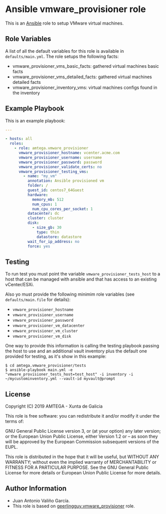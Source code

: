 # Ansible vmware_provisioner role

This is an [Ansible](http://www.ansible.com) role to setup VMware virtual machines.

## Role Variables

A list of all the default variables for this role is available in `defaults/main.yml`. The role setups the following facts:

- vmware_provisioner_vms_basic_facts: gathered virtual machines basic facts
- vmware_provisioner_vms_detailed_facts: gathered virtual machines detailed facts
- vmware_provisioner_inventory_vms: virtual machines configs found in the inventory

## Example Playbook

This is an example playbook:

```yaml
---

- hosts: all
  roles:
    - role: amtega.vmware_provisioner
      vmware_provisioner_hostname: vcenter.acme.com
      vmware_provisioner_username: username
      vmware_provisioner_password: password
      vmware_provisioner_validate_certs: no
      vmware_provisioner_testing_vms:
        - name: "my_vm"
          annotation: Ansible provisioned vm
          folder: /
          guest_id: centos7_64Guest
          hardware:
            memory_mb: 512
            num_cpus: 1
            num_cpu_cores_per_socket: 1
          datacenter: dc
          cluster: cluster
          disk:
            - size_gb: 30
              type: thin
              datastore: datastore            
          wait_for_ip_address: no          
          force: yes
```

## Testing

To run test you must point the variable `vmware_provisioner_tests_host` to a host that can be managed with ansible and that has access to an existing vCenter/ESXi.

Also yo must provide the following minimim role variables (see `defaults/main.file` for details):

- `vmware_provisioner_hostname`
- `vmware_provisioner_username`
- `vmware_provisioner_password`
- `vmware_provisioner_vm_datacenter`
- `vmware_provisioner_vm_cluster`
- `vmware_provisioner_vm_disk`

One way to provide this information is calling the testing playbook passing the host to use and an additional vault inventory plus the default one provided for testing, as it's show in this example:

```shell
$ cd amtega.vmware_provisioner/tests
$ ansible-playbook main.yml -e "vmware_provisioner_tests_host=test_host" -i inventory -i ~/mycustominventory.yml --vault-id myvault@prompt
```

## License

Copyright (C) 2019 AMTEGA - Xunta de Galicia

This role is free software: you can redistribute it and/or modify it under the terms of:

GNU General Public License version 3, or (at your option) any later version; or the European Union Public License, either Version 1.2 or – as soon they will be approved by the European Commission ­subsequent versions of the EUPL.

This role is distributed in the hope that it will be useful, but WITHOUT ANY WARRANTY; without even the implied warranty of MERCHANTABILITY or FITNESS FOR A PARTICULAR PURPOSE.  See the GNU General Public License for more details or European Union Public License for more details.

## Author Information

- Juan Antonio Valiño García.
- This role is based on [geerlingguy.vmware_provisioner](https://galaxy.ansible.com/geerlingguy/vmware_provisioner) role.
